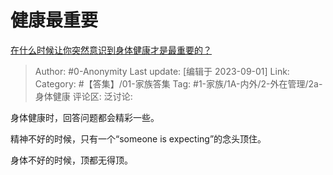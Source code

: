 # 健康最重要
[在什么时候让你突然意识到身体健康才是最重要的？](https://www.zhihu.com/question/38193729/answer/3193071986)

> Author: #0-Anonymity
> Last update: [编辑于 2023-09-01]
> Link:
> Category: #【答集】/01-家族答集
> Tag: #1-家族/1A-内外/2-外在管理/2a-身体健康
> 评论区:
> 泛讨论:

身体健康时，回答问题都会精彩一些。

精神不好的时候，只有一个“someone is expecting”的念头顶住。

身体不好的时候，顶都无得顶。
